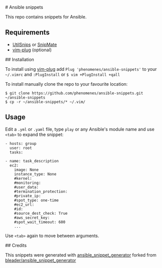 # Ansible snippets

This repo contains snippets for Ansible.

##  Requirements

* [UtilSnips](https://github.com/SirVer/ultisnips) or [SnipMate](https://github.com/garbas/vim-snipmate)
* [vim-plug](https://github.com/junegunn/vim-plug) (optional)

## Installation

To install using [vim-plug](https://github.com/junegunn/vim-plug) add
`Plug 'phenomenes/ansible-snippets'` to your `~/.vimrc` and `:PlugInstall` or
`$ vim +PlugInstall +qall`

To install manually clone the repo to your favourite location:

```
$ git clone https://github.com/phenomenes/ansible-snippets.git ~/ansible-snippets
$ cp -r ~/ansible-snippets/* ~/.vim/
```

## Usage

Edit a `.yml` or `.yaml` file, type `play` or any Ansible's module name and use
`<tab>` to expand the snippet:

```
- hosts: group
  user: root
  tasks:

- name: task_description
  ec2:
    image: None
    instance_type: None
    #kernel:
    #monitoring:
    #user_data:
    #termination_protection:
    #private_ip:
    #spot_type: one-time
    #ec2_url:
    #id:
    #source_dest_check: True
    #aws_secret_key:
    #spot_wait_timeout: 600
    ...
```

Use `<tab>` again to move between arguments.

## Credits

This snippets were generated with [ansible_snippet_generator](https://github.com/phenomenes/ansible_snippet_generator)
forked from [bleader/ansible_snippet_generator](https://github.com/bleader/ansible_snippet_generator)
